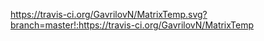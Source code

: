 https://travis-ci.org/GavrilovN/MatrixTemp.svg?branch=master!:https://travis-ci.org/GavrilovN/MatrixTemp

